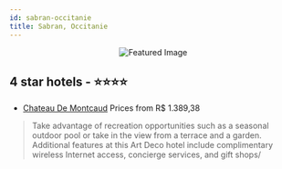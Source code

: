 ```yaml
---
id: sabran-occitanie
title: Sabran, Occitanie
---
```


<center><img src="https://i.travelapi.com/hotels/1000000/540000/536700/536683/aed34e4b_z.jpg" alt="Featured Image" /></center>


##  4 star hotels - ⭐️⭐️⭐️⭐️

-    [Chateau De Montcaud](https://us.hurb.com/hotels/sabran/chateau-de-montcaud-JNP-JP111085?cmp=18055) Prices from R$ 1.389,38
   > Take advantage of recreation opportunities such as a seasonal outdoor pool or take in the view from a terrace and a garden. Additional features at this Art Deco hotel include complimentary wireless Internet access, concierge services, and gift shops/
